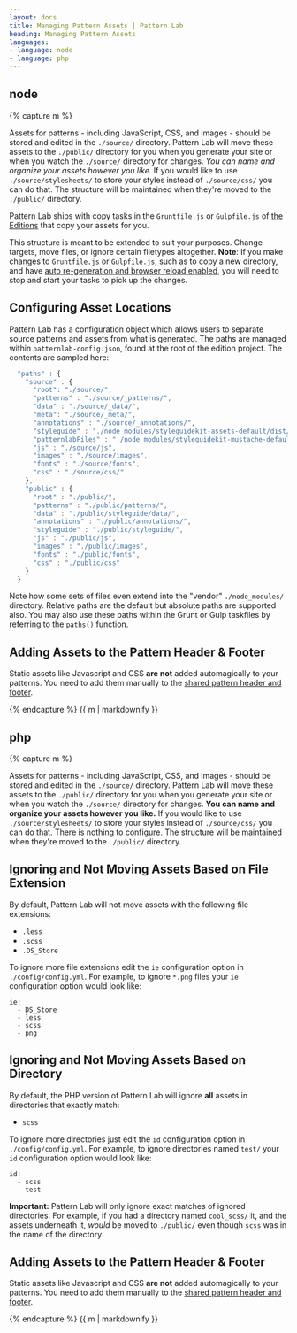 ```yaml
---
layout: docs
title: Managing Pattern Assets | Pattern Lab
heading: Managing Pattern Assets
languages:
- language: node
- language: php
---
```


<!--- start node -->

<div class="tabs__panel" id="node">
<h2 class="language-title">node</h2>

{% capture m %}

Assets for patterns - including JavaScript, CSS, and images - should be stored and edited in the `./source/` directory. Pattern Lab will move these assets to the `./public/` directory for you when you generate your site or when you watch the `./source/` directory for changes. *You can name and organize your assets however you like.* If you would like to use `./source/stylesheets/` to store your styles instead of `./source/css/` you can do that. The structure will be maintained when they're moved to the `./public/` directory.

Pattern Lab ships with copy tasks in the `Gruntfile.js` or `Gulpfile.js` of [the Editions](https://github.com/pattern-lab/?utf8=%E2%9C%93&query=edition-node) that copy your assets for you.

This structure is meant to be extended to suit your purposes. Change targets, move files, or ignore certain filetypes altogether. **Note**: If you make changes to `Gruntfile.js` or `Gulpfile.js`, such as to copy a new directory, and have [auto re-generation and browser reload enabled](/docs/advanced-auto-regenerate.html#node), you will need to stop and start your tasks to pick up the changes.

## Configuring Asset Locations

Pattern Lab has a configuration object which allows users to separate source patterns and assets from what is generated. The paths are managed within `patternlab-config.json`, found at the root of the edition project. The contents are sampled here:

```javascript
  "paths" : {
    "source" : {
      "root": "./source/",
      "patterns" : "./source/_patterns/",
      "data" : "./source/_data/",
      "meta": "./source/_meta/",
      "annotations" : "./source/_annotations/",
      "styleguide" : "./node_modules/styleguidekit-assets-default/dist/",
      "patternlabFiles" : "./node_modules/styleguidekit-mustache-default/views/",
      "js" : "./source/js",
      "images" : "./source/images",
      "fonts" : "./source/fonts",
      "css" : "./source/css/"
    },
    "public" : {
      "root" : "./public/",
      "patterns" : "./public/patterns/",
      "data" : "./public/styleguide/data/",
      "annotations" : "./public/annotations/",
      "styleguide" : "./public/styleguide/",
      "js" : "./public/js",
      "images" : "./public/images",
      "fonts" : "./public/fonts",
      "css" : "./public/css"
    }
  }
```

Note how some sets of files even extend into the "vendor" `./node_modules/` directory. Relative paths are the default but absolute paths are supported also. You may also use these paths within the Grunt or Gulp taskfiles by referring to the `paths()`  function.

## Adding Assets to the Pattern Header &amp; Footer

Static assets like Javascript and CSS **are not** added automagically to your patterns. You need to add them manually to the [shared pattern header and footer](/docs/advanced-auto-regenerate.html#node).

{% endcapture %}
{{ m | markdownify }}

</div>

<!--- end node -->

<!--- start php -->

<div class="tabs__panel" id="php">
<h2 class="language-title">php</h2>

{% capture m %}

Assets for patterns - including JavaScript, CSS, and images - should be stored and edited in the `./source/` directory. Pattern Lab will move these assets to the `./public/` directory for you when you generate your site or when you watch the `./source/` directory for changes. **You can name and organize your assets however you like.** If you would like to use `./source/stylesheets/` to store your styles instead of `./source/css/` you can do that. There is nothing to configure. The structure will be maintained when they're moved to the `./public/` directory.

## Ignoring and Not Moving Assets Based on File Extension

By default, Pattern Lab will not move assets with the following file extensions:

* `.less`
* `.scss`
* `.DS_Store`

To ignore more file extensions edit the `ie` configuration option in `./config/config.yml`. For example, to ignore `*.png` files your `ie` configuration option would look like:

    ie:
      - DS_Store
      - less
      - scss
      - png

## Ignoring and Not Moving Assets Based on Directory

By default, the PHP version of Pattern Lab will ignore **all** assets in directories that exactly match:

* `scss`

To ignore more directories just edit the `id` configuration option in `./config/config.yml`. For example, to ignore directories named `test/` your `id` configuration option would look like:

    id:
      - scss
      - test

**Important:** Pattern Lab will only ignore exact matches of ignored directories. For example, if you had a directory named `cool_scss/` it, and the assets underneath it, _would_ be moved to `./public/` even though `scss` was in the name of the directory.

## Adding Assets to the Pattern Header &amp; Footer

Static assets like Javascript and CSS **are not** added automagically to your patterns. You need to add them manually to the [shared pattern header and footer](/docs/pattern-header-footer.html).

{% endcapture %}
{{ m | markdownify }}

</div>

<!--- end php -->